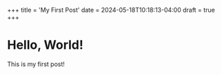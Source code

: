 +++
title = 'My First Post'
date = 2024-05-18T10:18:13-04:00
draft = true
+++

# Hello, World!

This is my first post!

